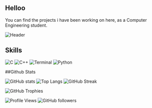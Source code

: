 ## Helloo
You can find the projects i have been working on here, as a Computer Engineering student.

![Header](https://github.com/betulyildizs/profile-images/blob/main/Bet%C3%BCl%20Y%C4%B1ld%C4%B1z%20(1).png?raw=true)

## Skills

![C](https://img.shields.io/badge/C-A8B9CC?style=for-the-badge&logo=c&logoColor=white)
![C++](https://img.shields.io/badge/C++-00599C?style=for-the-badge&logo=c%2B%2B&logoColor=white)
![Terminal](https://img.shields.io/badge/Terminal-4D4D4D?style=for-the-badge&logo=windows%20terminal&logoColor=white)
![Python](https://img.shields.io/badge/Python-3776AB?style=for-the-badge&logo=python&logoColor=white)

##Github Stats

![GitHub stats](https://github-readme-stats.vercel.app/api?username=betulyildizs&show_icons=true&theme=radical)
![Top Langs](https://github-readme-stats.vercel.app/api/top-langs/?username=betulyildizs&layout=compact&theme=radical)
![GitHub Streak](https://github-readme-streak-stats.herokuapp.com/?user=betulyildizs&theme=cobalt)

![GitHub Trophies](https://github-profile-trophy.vercel.app/?username=betulyildizs&theme=radical)


![Profile Views](https://komarev.com/ghpvc/?username=betulyildizs&color=green)
![GitHub followers](https://img.shields.io/github/followers/betulyildizs?label=Follow&style=social)

<!--
**betulyildizs/betulyildizs** is a ✨ _special_ ✨ repository because its `README.md` (this file) appears on your GitHub profile.

Here are some ideas to get you started:

- 🔭 I’m currently working on ...
- 🌱 I’m currently learning ...
- 👯 I’m looking to collaborate on ...
- 🤔 I’m looking for help with ...
- 💬 Ask me about ...
- 📫 How to reach me: ...
- 😄 Pronouns: ...
- ⚡ Fun fact: ...
-->
